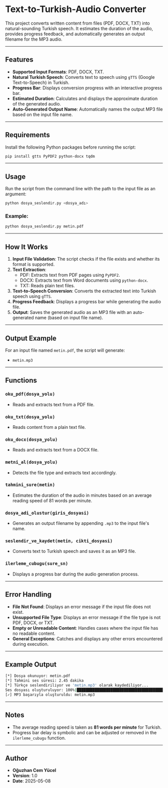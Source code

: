 # Text-to-Turkish-Audio Converter

This project converts written content from files (PDF, DOCX, TXT) into natural-sounding Turkish speech. It estimates the duration of the audio, provides progress feedback, and automatically generates an output filename for the MP3 audio.

---

## Features
- **Supported Input Formats**: PDF, DOCX, TXT.
- **Natural Turkish Speech**: Converts text to speech using `gTTS` (Google Text-to-Speech) in Turkish.
- **Progress Bar**: Displays conversion progress with an interactive progress bar.
- **Estimated Duration**: Calculates and displays the approximate duration of the generated audio.
- **Auto-Generated Output Name**: Automatically names the output MP3 file based on the input file name.

---

## Requirements

Install the following Python packages before running the script:

```bash
pip install gtts PyPDF2 python-docx tqdm
```

---

## Usage

Run the script from the command line with the path to the input file as an argument:

```bash
python dosya_seslendir.py <dosya_adı>
```

### Example:
```bash
python dosya_seslendir.py metin.pdf
```

---

## How It Works

1. **Input File Validation**: The script checks if the file exists and whether its format is supported.
2. **Text Extraction**:
   - PDF: Extracts text from PDF pages using `PyPDF2`.
   - DOCX: Extracts text from Word documents using `python-docx`.
   - TXT: Reads plain text files.
3. **Text-to-Speech Conversion**: Converts the extracted text into Turkish speech using `gTTS`.
4. **Progress Feedback**: Displays a progress bar while generating the audio file.
5. **Output**: Saves the generated audio as an MP3 file with an auto-generated name (based on input file name).

---

## Output Example

For an input file named `metin.pdf`, the script will generate:

- `metin.mp3`

---

## Functions

### `oku_pdf(dosya_yolu)`
- Reads and extracts text from a PDF file.

### `oku_txt(dosya_yolu)`
- Reads content from a plain text file.

### `oku_docx(dosya_yolu)`
- Reads and extracts text from a DOCX file.

### `metni_al(dosya_yolu)`
- Detects the file type and extracts text accordingly.

### `tahmini_sure(metin)`
- Estimates the duration of the audio in minutes based on an average reading speed of 81 words per minute.

### `dosya_adi_olustur(giris_dosyasi)`
- Generates an output filename by appending `.mp3` to the input file's name.

### `seslendir_ve_kaydet(metin, cikti_dosyasi)`
- Converts text to Turkish speech and saves it as an MP3 file.

### `ilerleme_cubugu(sure_sn)`
- Displays a progress bar during the audio generation process.

---

## Error Handling

- **File Not Found**: Displays an error message if the input file does not exist.
- **Unsupported File Type**: Displays an error message if the file type is not PDF, DOCX, or TXT.
- **Empty or Unreadable Content**: Handles cases where the input file has no readable content.
- **General Exceptions**: Catches and displays any other errors encountered during execution.

---

## Example Output

```bash
[*] Dosya okunuyor: metin.pdf
[*] Tahmini ses süresi: 2.45 dakika
[*] Türkçe seslendiriliyor ve 'metin.mp3' olarak kaydediliyor...
Ses dosyası oluşturuluyor: 100%|█████████████████████████████████████████| 100/100 [00:02<00:00, 39.20it/s]
[✓] MP3 başarıyla oluşturuldu: metin.mp3
```

---

## Notes

- The average reading speed is taken as **81 words per minute** for Turkish.
- Progress bar delay is symbolic and can be adjusted or removed in the `ilerleme_cubugu` function.

---

## Author

- **Oğuzhan Cem Yücel**
- **Version**: 1.0
- **Date**: 2025-05-08
